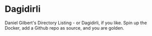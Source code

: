 # Dagidirli
Daniel Gilbert's Directory Listing - or Dagidirli, if you like. Spin up the Docker, add a Github repo as source, and you are golden.
